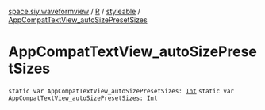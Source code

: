 [space.siy.waveformview](../../index.md) / [R](../index.md) / [styleable](index.md) / [AppCompatTextView_autoSizePresetSizes](./-app-compat-text-view_auto-size-preset-sizes.md)

# AppCompatTextView_autoSizePresetSizes

`static var AppCompatTextView_autoSizePresetSizes: `[`Int`](https://kotlinlang.org/api/latest/jvm/stdlib/kotlin/-int/index.html)
`static var AppCompatTextView_autoSizePresetSizes: `[`Int`](https://kotlinlang.org/api/latest/jvm/stdlib/kotlin/-int/index.html)